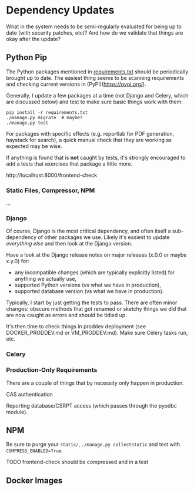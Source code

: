 # Dependency Updates

What in the system needs to be semi-regularly evaluated for being up to date (with security patches, etc)?
And how do we validate that things are okay after the update? 

## Python Pip

The Python packages mentioned in [requirements.txt](../requirements.txt) should be periodically brought up to date.
The easiest thing seems to be scanning requirements and checking current versions in (PyPI)(https://pypi.org/).

Generally, I update a few packages at a time (not Django and Celery, which are discussed below) and test to make sure
basic things work with them:
```shell
pip install -r requirements.txt
./manage.py migrate  # maybe?
./manage.py test
```

For packages with specific effects (e.g. reportlab for PDF generation, haystack for search), a quick manual check that
they are working as expected may be wise.

If anything is found that is **not** caught by tests, it's strongly encouraged to add a tests that exercises that
package a little more.

http://localhost:8000/frontend-check

### Static Files, Compressor, NPM

...

### Django

Of course, Django is the most critical dependency, and often itself a sub-dependency of other packages we use. Likely
it's easiest to update *everything else* and then look at the Django version.

Have a look at the Django release notes on major releases (x.0.0 or maybe x.y.0) for:
* any incompatible changes (which are typically explicitly listed) for anything we actually use,
* supported Python versions (vs what we have in production),
* supported database version (vs what we have in production).

Typically, I start by just getting the tests to pass. There are often minor changes: obscure methods that got renamed or sketchy things we did that are now caught as errors and should be tidied up.

It's then time to check things in proddev deployment (see DOCKER_PRODDEV.md or VM_PRODDEV.md). Make sure Celery tasks run, etc.



### Celery



### Production-Only Requirements

There are a couple of things that by necessity only happen in production.

CAS authentication

Reporting database/CSRPT access (which passes through the pyodbc module).


## NPM


Be sure to purge your `static/`, `./manage.py collectstatic` and test with `COMPRESS_ENABLED=True`.

TODO frontend-check should be compressed and in a test

## Docker Images
